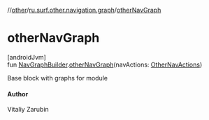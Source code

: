 //[other](../../index.md)/[ru.surf.other.navigation.graph](index.md)/[otherNavGraph](other-nav-graph.md)

# otherNavGraph

[androidJvm]\
fun [NavGraphBuilder](https://developer.android.com/reference/kotlin/androidx/navigation/NavGraphBuilder.html).[otherNavGraph](other-nav-graph.md)(navActions: [OtherNavActions](../ru.surf.other.navigation.actions/-other-nav-actions/index.md))

Base block with graphs for module

#### Author

Vitaliy Zarubin
